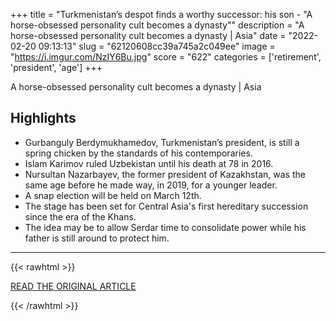 +++
title = "Turkmenistan’s despot finds a worthy successor: his son - \"A horse-obsessed personality cult becomes a dynasty\""
description = "A horse-obsessed personality cult becomes a dynasty | Asia"
date = "2022-02-20 09:13:13"
slug = "62120608cc39a745a2c049ee"
image = "https://i.imgur.com/NzIY6Bu.jpg"
score = "622"
categories = ['retirement', 'president', 'age']
+++

A horse-obsessed personality cult becomes a dynasty | Asia

## Highlights

- Gurbanguly Berdymukhamedov, Turkmenistan’s president, is still a spring chicken by the standards of his contemporaries.
- Islam Karimov ruled Uzbekistan until his death at 78 in 2016.
- Nursultan Nazarbayev, the former president of Kazakhstan, was the same age before he made way, in 2019, for a younger leader.
- A snap election will be held on March 12th.
- The stage has been set for Central Asia's first hereditary succession since the era of the Khans.
- The idea may be to allow Serdar time to consolidate power while his father is still around to protect him.

---

{{< rawhtml >}}
  <p class="article-category">
    <a target="_blank" href="https://www.economist.com/asia/2022/02/17/turkmenistans-despot-finds-a-worthy-successor-his-son">READ THE ORIGINAL ARTICLE</a>
  </p>
{{< /rawhtml >}}
